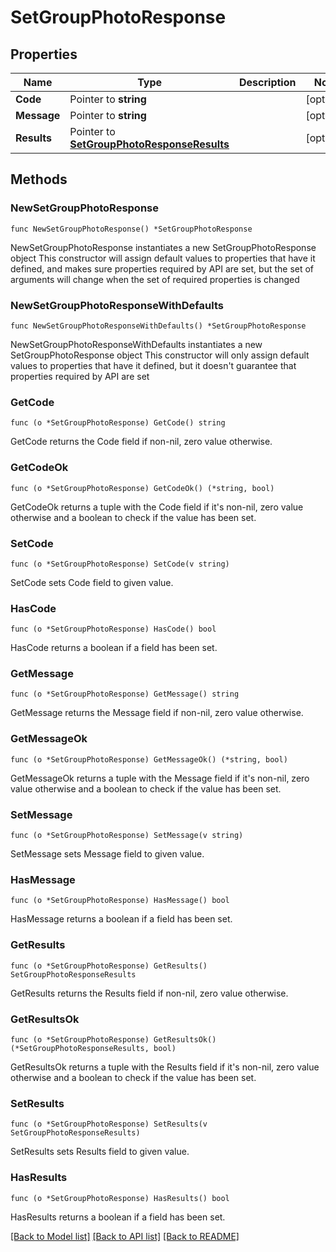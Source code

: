 # SetGroupPhotoResponse

## Properties

Name | Type | Description | Notes
------------ | ------------- | ------------- | -------------
**Code** | Pointer to **string** |  | [optional] 
**Message** | Pointer to **string** |  | [optional] 
**Results** | Pointer to [**SetGroupPhotoResponseResults**](SetGroupPhotoResponseResults.md) |  | [optional] 

## Methods

### NewSetGroupPhotoResponse

`func NewSetGroupPhotoResponse() *SetGroupPhotoResponse`

NewSetGroupPhotoResponse instantiates a new SetGroupPhotoResponse object
This constructor will assign default values to properties that have it defined,
and makes sure properties required by API are set, but the set of arguments
will change when the set of required properties is changed

### NewSetGroupPhotoResponseWithDefaults

`func NewSetGroupPhotoResponseWithDefaults() *SetGroupPhotoResponse`

NewSetGroupPhotoResponseWithDefaults instantiates a new SetGroupPhotoResponse object
This constructor will only assign default values to properties that have it defined,
but it doesn't guarantee that properties required by API are set

### GetCode

`func (o *SetGroupPhotoResponse) GetCode() string`

GetCode returns the Code field if non-nil, zero value otherwise.

### GetCodeOk

`func (o *SetGroupPhotoResponse) GetCodeOk() (*string, bool)`

GetCodeOk returns a tuple with the Code field if it's non-nil, zero value otherwise
and a boolean to check if the value has been set.

### SetCode

`func (o *SetGroupPhotoResponse) SetCode(v string)`

SetCode sets Code field to given value.

### HasCode

`func (o *SetGroupPhotoResponse) HasCode() bool`

HasCode returns a boolean if a field has been set.

### GetMessage

`func (o *SetGroupPhotoResponse) GetMessage() string`

GetMessage returns the Message field if non-nil, zero value otherwise.

### GetMessageOk

`func (o *SetGroupPhotoResponse) GetMessageOk() (*string, bool)`

GetMessageOk returns a tuple with the Message field if it's non-nil, zero value otherwise
and a boolean to check if the value has been set.

### SetMessage

`func (o *SetGroupPhotoResponse) SetMessage(v string)`

SetMessage sets Message field to given value.

### HasMessage

`func (o *SetGroupPhotoResponse) HasMessage() bool`

HasMessage returns a boolean if a field has been set.

### GetResults

`func (o *SetGroupPhotoResponse) GetResults() SetGroupPhotoResponseResults`

GetResults returns the Results field if non-nil, zero value otherwise.

### GetResultsOk

`func (o *SetGroupPhotoResponse) GetResultsOk() (*SetGroupPhotoResponseResults, bool)`

GetResultsOk returns a tuple with the Results field if it's non-nil, zero value otherwise
and a boolean to check if the value has been set.

### SetResults

`func (o *SetGroupPhotoResponse) SetResults(v SetGroupPhotoResponseResults)`

SetResults sets Results field to given value.

### HasResults

`func (o *SetGroupPhotoResponse) HasResults() bool`

HasResults returns a boolean if a field has been set.


[[Back to Model list]](../README.md#documentation-for-models) [[Back to API list]](../README.md#documentation-for-api-endpoints) [[Back to README]](../README.md)


